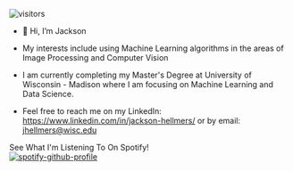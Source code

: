 ![visitors](https://visitor-badge.glitch.me/badge?page_id=jth1011.jth1011&left_color=gray&right_color=red)

- 👋 Hi, I’m Jackson

- My interests include using Machine Learning algorithms in the areas of Image Processing and Computer Vision
- I am currently completing my Master's Degree at University of Wisconsin - Madison where I am focusing on Machine Learning and Data Science.

- Feel free to reach me on my LinkedIn: https://www.linkedin.com/in/jackson-hellmers/
                           or by email: jhellmers@wisc.edu                         




See What I'm Listening To On Spotify! \
[![spotify-github-profile](https://spotify-github-profile.vercel.app/api/view?uid=x19pseni1c7n0yt3ep7cyh63k&cover_image=true&theme=novatorem&bar_color=ff0000&bar_color_cover=false)](https://github.com/kittinan/spotify-github-profile)

<!---
jth1011/jth1011 is a ✨ special ✨ repository because its `README.md` (this file) appears on your GitHub profile.
You can click the Preview link to take a look at your changes.
--->
